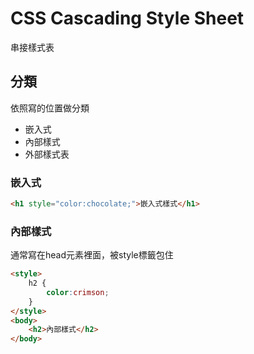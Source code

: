 # CSS Cascading Style Sheet

串接樣式表

## 分類

依照寫的位置做分類

- 嵌入式
- 內部樣式
- 外部樣式表

### 嵌入式

```html
<h1 style="color:chocolate;">嵌入式樣式</h1>
```

### 內部樣式

通常寫在head元素裡面，被style標籤包住

```html
<style>
    h2 {
        color:crimson;
    }
</style>
<body>
    <h2>內部樣式</h2>
</body>
```